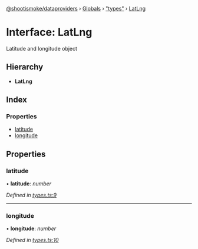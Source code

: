 [@shootismoke/dataproviders](../README.md) › [Globals](../globals.md) › ["types"](../modules/_types_.md) › [LatLng](_types_.latlng.md)

# Interface: LatLng

Latitude and longitude object

## Hierarchy

* **LatLng**

## Index

### Properties

* [latitude](_types_.latlng.md#latitude)
* [longitude](_types_.latlng.md#longitude)

## Properties

###  latitude

• **latitude**: *number*

*Defined in [types.ts:9](https://github.com/shootismoke/common/blob/abfb8ac/packages/dataproviders/src/types.ts#L9)*

___

###  longitude

• **longitude**: *number*

*Defined in [types.ts:10](https://github.com/shootismoke/common/blob/abfb8ac/packages/dataproviders/src/types.ts#L10)*
